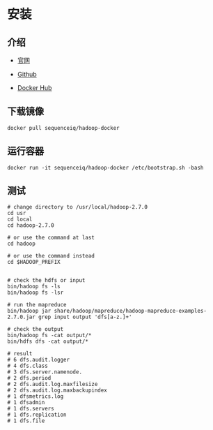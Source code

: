 ﻿# 安装

## 介绍

- [官网](http://sequenceiq.com)

- [Github](https://github.com/sequenceiq/hadoop-docker)

- [Docker Hub](https://hub.docker.com/r/sequenceiq/hadoop-docker)

## 下载镜像

`docker pull sequenceiq/hadoop-docker`

## 运行容器

`docker run -it sequenceiq/hadoop-docker /etc/bootstrap.sh -bash`

## 测试

```
# change directory to /usr/local/hadoop-2.7.0
cd usr
cd local
cd hadoop-2.7.0

# or use the command at last
cd hadoop

# or use the command instead
cd $HADOOP_PREFIX


# check the hdfs or input
bin/hadoop fs -ls
bin/hadoop fs -lsr

# run the mapreduce
bin/hadoop jar share/hadoop/mapreduce/hadoop-mapreduce-examples-2.7.0.jar grep input output 'dfs[a-z.]+'
 
# check the output
bin/hadoop fs -cat output/*
bin/hdfs dfs -cat output/*

# result
# 6 dfs.audit.logger
# 4 dfs.class
# 3 dfs.server.namenode.
# 2 dfs.period
# 2 dfs.audit.log.maxfilesize
# 2 dfs.audit.log.maxbackupindex
# 1 dfsmetrics.log
# 1 dfsadmin
# 1 dfs.servers
# 1 dfs.replication
# 1 dfs.file
```